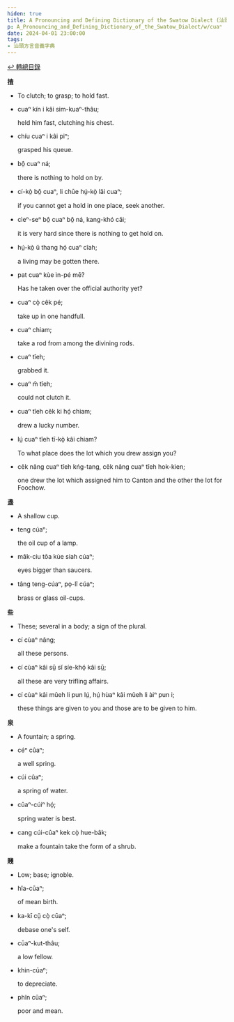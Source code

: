 ```yaml
---
hiden: true
title: A Pronouncing and Defining Dictionary of the Swatow Dialect (汕頭方言音義字典) / cuaⁿ
p: A_Pronouncing_and_Defining_Dictionary_of_the_Swatow_Dialect/w/cuaⁿ
date: 2024-04-01 23:00:00
tags: 
- 汕頭方言音義字典
---
```


[↩️ 轉總目錄](/A_Pronouncing_and_Defining_Dictionary_of_the_Swatow_Dialect)


**揸**
- To clutch; to grasp; to hold fast.

- cuaⁿ kín i kâi sim-kuaⁿ-thâu;

  held him fast, clutching his chest.

- chíu cuaⁿ i kâi piⁿ;

  grasped his queue.

- bô̤ cuaⁿ ná;

  there is nothing to hold on by.

- cí-kò̤ bô̤ cuaⁿ, li chūe hṳ́-kò̤ lâi cuaⁿ;

  if you cannot get a hold in one place, seek another.

- cìeⁿ-seⁿ bô̤ cuaⁿ bô̤ ná, kang-khó căi;

  it is very hard since there is nothing to get hold on.

- hṳ́-kò̤ ŭ thang hó̤ cuaⁿ cîah;

  a living may be gotten there.

- pat cuaⁿ kùe ìn-pé mē?

  Has he taken over the official authority yet?

- cuaⁿ cò̤ cêk pé;

  take up in one handfull.

- cuaⁿ chiam;

  take a rod from among the divining rods.

- cuaⁿ tîeh;

  grabbed it.

- cuaⁿ m̄ tîeh;

  could not clutch it.

- cuaⁿ tîeh cêk ki hó̤ chiam;

  drew a lucky number.

- lṳ́ cuaⁿ tîeh tī-kò̤ kâi chiam?

  To what place does the lot which you drew assign you?

- cêk nâng cuaⁿ tîeh kńg-tang, cêk nâng cuaⁿ tîeh hok-kìen;

  one drew the lot which assigned him to Canton and the other the lot for Foochow.

**盞**
- A shallow cup.

- teng cúaⁿ;

  the oil cup of a lamp.

- mâk-ciu tōa kùe siah cúaⁿ;

  eyes bigger than saucers.

- tâng teng-cúaⁿ, po̤-lî cúaⁿ;

  brass or glass oil-cups.

**些**
- These; several in a body; a sign of the plural.

- cí cùaⁿ nâng;

  all these persons.

- cí cùaⁿ kâi sṳ̄ sĭ síe-khó̤ kâi sṳ̄;

  all these are very trifling affairs.

- cí cùaⁿ kâi mûeh li pun lṳ́, hṳ́ hùaⁿ kâi mûeh li àiⁿ pun i;

  these things are given to you and those are to be given to him.

**泉**
- A fountain; a spring.

- céⁿ cûaⁿ;

  a well spring.

- cúi cûaⁿ;

  a spring of water.

- cûaⁿ-cúiⁿ hó̤;

  spring water is best.

- cang cúi-cûaⁿ kek cò̤ hue-bâk;

  make a fountain take the form of a shrub.

**賤**
- Low; base; ignoble.

- hĭa-cūaⁿ;

  of mean birth.

- ka-kī cṳ̆ cò̤ cūaⁿ;

  debase one's self.

- cūaⁿ-kut-thâu;

  a low fellow.

- khin-cūaⁿ;

  to depreciate.

- phîn cūaⁿ;

  poor and mean.